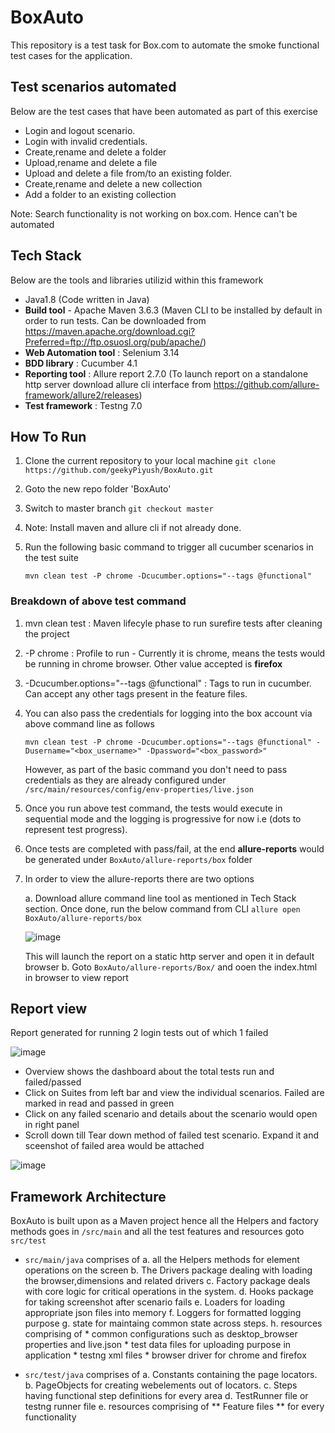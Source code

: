 # BoxAuto
This repository is a test task for Box.com to automate the smoke functional test cases for the application.

## Test scenarios automated
Below are the test cases that have been automated as part of this exercise

 * Login and logout scenario.
 * Login with invalid credentials.
 * Create,rename and delete a folder
 * Upload,rename and delete a file
 * Upload and delete a file from/to an existing folder.
 * Create,rename and delete a new collection
 * Add a folder to an existing collection

Note: Search functionality is not working on box.com. Hence can't be automated

## Tech Stack
Below are the tools and libraries utilizid within this framework

* Java1.8 (Code written in Java)
* **Build tool** - Apache Maven 3.6.3 (Maven CLI to be installed by default in order to run tests. Can be downloaded from https://maven.apache.org/download.cgi?Preferred=ftp://ftp.osuosl.org/pub/apache/)
* **Web Automation tool** : Selenium 3.14
* **BDD library** : Cucumber 4.1
* **Reporting tool** : Allure report 2.7.0 (To launch report on a standalone http server download allure cli interface from https://github.com/allure-framework/allure2/releases)
* **Test framework** : Testng 7.0

## How To Run

1. Clone the current repository to your local machine
 `git clone https://github.com/geekyPiyush/BoxAuto.git`

2. Goto the new repo folder 'BoxAuto'

3. Switch to master branch
   `git checkout master`

4. Note: Install maven and allure cli if not already done. 

5. Run the following basic command to trigger all cucumber scenarios in the test suite

   `mvn clean test -P chrome -Dcucumber.options="--tags @functional"`
   
### Breakdown of above test command
   
   1. mvn clean test : Maven lifecyle phase to run surefire tests after cleaning the project
   2. -P chrome : Profile to run - Currently it is chrome, means the tests would be running in chrome browser. Other value accepted is **firefox**
   3. -Dcucumber.options="--tags @functional" : Tags to run in cucumber. Can accept any other tags present in the feature files.

6. You can also pass the credentials for logging into the box account via above command line as follows

   `mvn clean test -P chrome -Dcucumber.options="--tags @functional" -Dusername="<box_username>" -Dpassword="<box_password>"`
   
    However, as part of the basic command you don't need to pass credentials as they are already configured under `/src/main/resources/config/env-properties/live.json`
    
7. Once you run above test command, the tests would execute in sequential mode and the logging is progressive for now i.e (dots to represent test progress). 

8. Once tests are completed with pass/fail, at the end **allure-reports** would be generated under `BoxAuto/allure-reports/box` folder

9. In order to view the allure-reports there are two options

   a. Download allure command line tool as mentioned in Tech Stack section. Once done, run the below command from CLI
      `allure open BoxAuto/allure-reports/box`
      
      ![image](https://user-images.githubusercontent.com/72020821/112713045-006bd580-8ef9-11eb-9654-ed0b5a3c2aa8.png)
      
      This will launch the report on a static http server and open it in default browser
   b. Goto `BoxAuto/allure-reports/Box/` and ooen the index.html in browser to view report
 
## Report view

Report generated for running 2 login tests out of which 1 failed

![image](https://user-images.githubusercontent.com/72020821/112713128-8daf2a00-8ef9-11eb-824e-5439cfcd1002.png)

* Overview shows the dashboard about the total tests run and failed/passed
* Click on Suites from left bar and view the individual scenarios. Failed are marked in read and passed in green
* Click on any failed scenario and details about the scenario would open in right panel
* Scroll down till Tear down method of failed test scenario. Expand it and sceenshot of failed area would be attached

![image](https://user-images.githubusercontent.com/72020821/112713176-f0082a80-8ef9-11eb-85e0-753bdfcb93e0.png)

## Framework Architecture

BoxAuto is built upon as a Maven project hence all the Helpers and factory methods goes in `/src/main` and all the test features and resources goto `src/test`

* `src/main/java` comprises of 
   a. all the Helpers methods for element operations on the screen
   b. The Drivers package dealing with loading the browser,dimensions and related drivers
   c. Factory package deals with core logic for critical operations in the system.
   d. Hooks package for taking screenshot after scenario fails
   e. Loaders for loading appropriate json files into memory
   f. Loggers for formatted logging purpose
   g. state for maintaing common state across steps.
   h. resources comprising of 
      * common configurations such as desktop_browser properties and live.json
      * test data files for uploading purpose in application
      * testng xml files 
      * browser driver for chrome and firefox

* `src/test/java` comprises of
   a. Constants containing the page locators.
   b. PageObjects for creating webelements out of locators.
   c. Steps having functional step definitions for every area
   d. TestRunner file or testng runner file
   e. resources comprising of ** Feature files ** for every functionality


 
   
  
   
